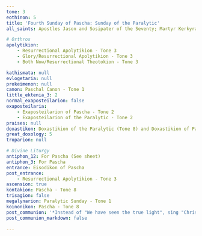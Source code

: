 ```yaml
---
tone: 3
eothinon: 5
title: 'Fourth Sunday of Pascha: Sunday of the Paralytic'
all_saints: Apostles Jason and Sosipater of the Seventy; Martyr Kerkyra of Corfu; John the New Almsgiver, metropolitan of Thebes; Martyr John of Romania; Basil of Ostrog, Metropolitan of Zakhum in Serbia

# Orthros
apolytikion:
    - Resurrectional Apolytikion - Tone 3
    - Glory/Resurrectional Apolytikion - Tone 3
    - Both Now/Resurrectional Theotokion - Tone 3

kathismata: null
evlogetaria: null
prokeimenon: null
canon: Paschal Canon - Tone 1
little_ektenia_3: 2
normal_exaposteilarion: false
exaposteilaria:
    - Exaposteilarion of Pascha - Tone 2
    - Exaposteilarion of the Paralytic - Tone 2
praises: null
doxastikon: Doxastikion of the Paralytic (Tone 8) and Doxastikion of Pascha (Tone 5)
great_doxology: 5
troparion: null

# Divine Liturgy
antiphon_12: For Pascha (See sheet)
antiphon_3: For Pascha
entrance: Eisodikon of Pascha
post_entrance:
    - Resurrectional Apolytikion - Tone 3
ascension: true
kontakion: Pascha - Tone 8
trisagion: false
megalynarion: Paralytic Sunday - Tone 1
koinonikon: Pascha - Tone 8
post_communion: '*Instead of "We have seen the true light", sing "Christ is Risen" **ONCE***'
post_communion_markdown: false

---
```



